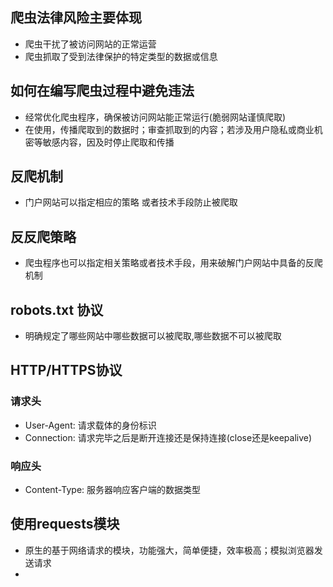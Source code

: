 ## 爬虫法律风险主要体现
* 爬虫干扰了被访问网站的正常运营
* 爬虫抓取了受到法律保护的特定类型的数据或信息

## 如何在编写爬虫过程中避免违法
* 经常优化爬虫程序，确保被访问网站能正常运行(脆弱网站谨慎爬取)
* 在使用，传播爬取到的数据时；审查抓取到的内容；若涉及用户隐私或商业机密等敏感内容，因及时停止爬取和传播

## 反爬机制
* 门户网站可以指定相应的策略 或者技术手段防止被爬取

## 反反爬策略
* 爬虫程序也可以指定相关策略或者技术手段，用来破解门户网站中具备的反爬机制

## robots.txt 协议
* 明确规定了哪些网站中哪些数据可以被爬取,哪些数据不可以被爬取


## HTTP/HTTPS协议
### 请求头
* User-Agent: 请求载体的身份标识
* Connection: 请求完毕之后是断开连接还是保持连接(close还是keepalive)
### 响应头
* Content-Type: 服务器响应客户端的数据类型

## 使用requests模块
* 原生的基于网络请求的模块，功能强大，简单便捷，效率极高；模拟浏览器发送请求
* 